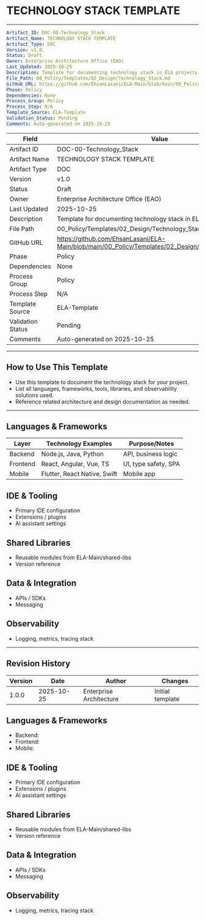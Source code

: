 
# TECHNOLOGY STACK TEMPLATE

---
```yaml
Artifact_ID: DOC-00-Technology_Stack
Artifact_Name: TECHNOLOGY STACK TEMPLATE
Artifact_Type: DOC
Version: v1.0
Status: Draft
Owner: Enterprise Architecture Office (EAO)
Last_Updated: 2025-10-25
Description: Template for documenting technology stack in ELA projects
File_Path: 00_Policy/Templates/02_Design/Technology_Stack.md
GitHub_URL: https://github.com/EhsanLasani/ELA-Main/blob/main/00_Policy/Templates/02_Design/Technology_Stack.md
Phase: Policy
Dependencies: None
Process_Group: Policy
Process_Step: N/A
Template_Source: ELA-Template
Validation_Status: Pending
Comments: Auto-generated on 2025-10-25
```

| **Field**           | **Value**                                                                 |
|---------------------|---------------------------------------------------------------------------|
| Artifact ID         | DOC-00-Technology_Stack                                                   |
| Artifact Name       | TECHNOLOGY STACK TEMPLATE                                                 |
| Artifact Type       | DOC                                                                       |
| Version             | v1.0                                                                      |
| Status              | Draft                                                                     |
| Owner               | Enterprise Architecture Office (EAO)                                      |
| Last Updated        | 2025-10-25                                                                |
| Description         | Template for documenting technology stack in ELA projects                 |
| File Path           | 00_Policy/Templates/02_Design/Technology_Stack.md                         |
| GitHub URL          | https://github.com/EhsanLasani/ELA-Main/blob/main/00_Policy/Templates/02_Design/Technology_Stack.md |
| Phase               | Policy                                                                    |
| Dependencies        | None                                                                      |
| Process Group       | Policy                                                                    |
| Process Step        | N/A                                                                       |
| Template Source     | ELA-Template                                                              |
| Validation Status   | Pending                                                                   |
| Comments            | Auto-generated on 2025-10-25                                              |

---

## How to Use This Template
- Use this template to document the technology stack for your project.
- List all languages, frameworks, tools, libraries, and observability solutions used.
- Reference related architecture and design documentation as needed.

---

## Languages & Frameworks
| Layer     | Technology Examples           | Purpose/Notes                |
|-----------|------------------------------|------------------------------|
| Backend   | Node.js, Java, Python        | API, business logic          |
| Frontend  | React, Angular, Vue, TS      | UI, type safety, SPA         |
| Mobile    | Flutter, React Native, Swift | Mobile app                   |

## IDE & Tooling
- Primary IDE configuration
- Extensions / plugins
- AI assistant settings

## Shared Libraries
- Reusable modules from ELA-Main/shared-libs
- Version reference

## Data & Integration
- APIs / SDKs
- Messaging

## Observability
- Logging, metrics, tracing stack

---

## Revision History
| Version | Date       | Author                  | Changes         |
|---------|------------|-------------------------|-----------------|
| 1.0.0   | 2025-10-25 | Enterprise Architecture | Initial template|

## Languages & Frameworks
- Backend:
- Frontend:
- Mobile:

## IDE & Tooling
- Primary IDE configuration
- Extensions / plugins
- AI assistant settings

## Shared Libraries
- Reusable modules from ELA-Main/shared-libs
- Version reference

## Data & Integration
- APIs / SDKs
- Messaging

## Observability
- Logging, metrics, tracing stack


